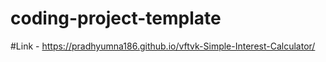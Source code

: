 # coding-project-template
#Link - https://pradhyumna186.github.io/vftvk-Simple-Interest-Calculator/
